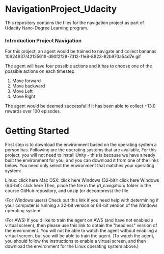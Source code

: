 # NavigationProject_Udacity
This repository contains the files for the navigation project as part of Udacity Nano-Degree Learning program.
### Introduction Project Navigation
For this project, an agent would be trained to navigate and collect bananas. 
10624937/42135619-d90f2f28-7d12-11e8-8823-82b970a54d7e.gif

The agent will have four possible actions and it has to choose one of the possible actions on each timestep. 
1) Move forward
2) Move backward
3) Move Left
4) Move Right

The agent would be deemed successful if it has been able to collect +13.0 rewards over 100 episodes. 
# Getting Started
First step is to download the environment based on the operating system a person has. Following are the operating systems that are
available, 
For this project, you will not need to install Unity - this is because we have already built the environment for you, and you can download it from one of the links below. You need only select the environment that matches your operating system:

Linux: click here
Mac OSX: click here
Windows (32-bit): click here
Windows (64-bit): click here
Then, place the file in the p1_navigation/ folder in the course GitHub repository, and unzip (or decompress) the file.

(For Windows users) Check out this link if you need help with determining if your computer is running a 32-bit version or 64-bit version of the Windows operating system.

(For AWS) If you'd like to train the agent on AWS (and have not enabled a virtual screen), then please use this link to obtain the "headless" version of the environment. You will not be able to watch the agent without enabling a virtual screen, but you will be able to train the agent. (To watch the agent, you should follow the instructions to enable a virtual screen, and then download the environment for the Linux operating system above.)
